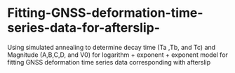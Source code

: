 # Fitting-GNSS-deformation-time-series-data-for-afterslip-
Using simulated annealing to determine decay time (Ta ,Tb, and Tc) and Magnitude (A,B,C,D, and V0) for logarithm + exponent + exponent model for fitting GNSS deformation time series data corresponding with afterslip 
